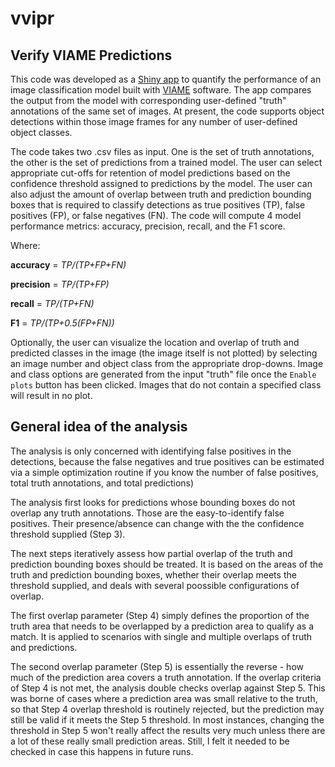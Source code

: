 #  vvipr
## Verify VIAME Predictions

This code was developed as a [Shiny app](https://shiny.rstudio.com/) to quantify the performance of an image classification model built with [VIAME](https://www.viametoolkit.org/) software. The app compares the output from the model with corresponding user-defined "truth" annotations of the same set of images. At present, the code supports object detections within those image frames for any number of user-defined object classes.

The code takes two .csv files as input. One is the set of truth annotations, the other is the set of predictions from a trained model. The user  can select appropriate cut-offs for retention of model predictions based on the confidence threshold assigned to predictions by the model. The user can also adjust the amount of overlap between truth and prediction bounding boxes that is required to classify detections as true positives (TP), false positives (FP), or false negatives (FN). The code will compute 4 model performance metrics: accuracy, precision, recall, and the F1 score. 

Where:

**accuracy** = *TP/(TP+FP+FN)*

**precision** = *TP/(TP+FP)*

**recall** = *TP/(TP+FN)*

**F1** = *TP/(TP+0.5(FP+FN))*


Optionally, the user can visualize the location and overlap of truth and predicted classes in the image (the image itself is not plotted) by selecting an image number and object class from the appropriate drop-downs. Image and class options are generated from the input "truth" file once the `Enable plots` button has been clicked. Images that do not contain a specified class will result in no plot. 

## General idea of the analysis

The analysis is only concerned with identifying false positives in the detections, because the false negatives and true positives can be estimated via a simple optimization routine if you know the  number of false positives, total truth annotations, and total predictions) 

The analysis first looks for predictions whose bounding boxes do not overlap any truth annotations. Those are the easy-to-identify false positives. Their presence/absence can change with the the confidence threshold supplied (Step 3).

The next steps iteratively assess how partial overlap of the truth and prediction bounding boxes should be treated. It is based on the areas of the truth and prediction bounding boxes, whether their overlap meets the threshold supplied, and deals with several poossible configurations of overlap. 

The first overlap parameter (Step 4) simply defines the proportion of the truth area that needs to be overlapped by a prediction area to qualify as a match. It is applied to scenarios with single and multiple overlaps of truth and predictions.

The second overlap parameter (Step 5) is essentially the reverse - how much of the prediction area covers a truth annotation. If the overlap criteria of Step 4 is not met, the analysis double checks overlap against Step 5. This was borne of cases where a prediction area was small relative to the truth, so that Step 4 overlap threshold is routinely rejected, but the prediction may still be valid if it meets the Step 5 threshold.  In most instances, changing  the threshold in Step 5 won't really affect the results very much unless there are a lot of these really small prediction areas. Still, I felt it needed to be checked in case this happens in future runs.
